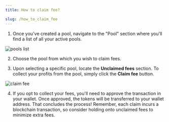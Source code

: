 ```yaml
---
title: How to claim fee?

slug: /how_to_claim_fee
---
```


1. Once you've created a pool, navigate to the "Pool" section where you'll find a list of all your active pools.

![pools list](/img/docs/app/pools.png)

2. Choose the pool from which you wish to claim fees.

3. Upon selecting a specific pool, locate the **Unclaimed fees** section. To collect your profits from the pool, simply click the **Claim fee** button.

![claim fee](/img/docs/app/claim_fee.png)

4. If you opt to collect your fees, you'll need to approve the transaction in your wallet. Once approved, the tokens will be transferred to your wallet address. That concludes the process! Remember, each claim incurs a blockchain transaction, so consider holding onto unclaimed fees to minimize extra fees.


